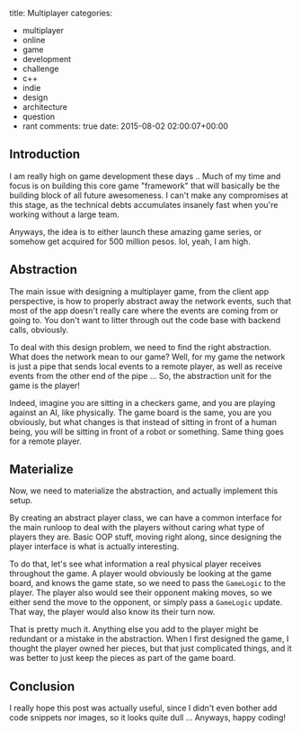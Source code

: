 title: Multiplayer
categories:
- multiplayer
- online
- game
- development
- challenge
- c++
- indie
- design
- architecture
- question
- rant
comments: true
date: 2015-08-02 02:00:07+00:00

## Introduction

I am really high on game development these days .. Much of my time and focus is on building this core game "framework" that will basically be the building block of all future awesomeness. I can't make any compromises at this stage, as the technical debts accumulates insanely fast when you're working without a large team.

Anyways, the idea is to either launch these amazing game series, or somehow get acquired for 500 million pesos. lol, yeah, I am high.

## Abstraction

The main issue with designing a multiplayer game, from the client app perspective, is how to properly abstract away the network events, such that most of the app doesn't really care where the events are coming from or going to. You don't want to litter through out the code base with backend calls, obviously.

To deal with this design problem, we need to find the right abstraction. What does the network mean to our game? Well, for my game the network is just a pipe that sends local events to a remote player, as well as receive events from the other end of the pipe ... So, the abstraction unit for the game is the player!

Indeed, imagine you are sitting in a checkers game, and you are playing against an AI, like physically. The game board is the same, you are you obviously, but what changes is that instead of sitting in front of a human being, you will be sitting in front of a robot or something. Same thing goes for a remote player.

## Materialize

Now, we need to materialize the abstraction, and actually implement this setup.

By creating an abstract player class, we can have a common interface for the main runloop to deal with the players without caring what type of players they are. Basic OOP stuff, moving right along, since designing the player interface is what is actually interesting.

To do that, let's see what information a real physical player receives throughout the game. A player would obviously be looking at the game board, and knows the game state, so we need to pass the `GameLogic` to the player. The player also would see their opponent making moves, so we either send the move to the opponent, or simply pass a `GameLogic` update. That way, the player would also know its their turn now.

That is pretty much it. Anything else you add to the player might be redundant or a mistake in the abstraction. When I first designed the game, I thought the player owned her pieces, but that just complicated things, and it was better to just keep the pieces as part of the game board.

## Conclusion

I really hope this post was actually useful, since I didn't even bother add code snippets nor images, so it looks quite dull ... Anyways, happy coding!
